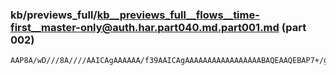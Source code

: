 ### kb/previews_full/kb__previews_full__flows__time-first__master-only@auth.har.part040.md.part001.md (part 002)

```md
AAP8A/wD///8A////AAICAgAAAAAA/f39AAICAgAAAAAAAAAAAAAAAAABAQEAAQEBAP7+/gD+/v8AAgICAAEAAQACA
```

```

